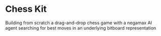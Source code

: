 # Chess Kit
Building from scratch a drag-and-drop chess game with a negamax AI agent searching 
for best moves in an underlying bitboard representation
